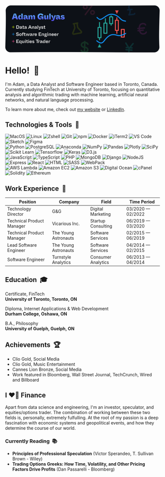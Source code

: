 [![](images/github-card@2x.png)](https://adamgulyas.com)

# Hello! &nbsp;:wave:

I'm Adam, a Data Analyst and Software Engineer based in Toronto, Canada. Currently studying FinTech at University of Toronto, focusing on quantitative analysis and algorithmic trading with machine learning, artificial neural networks, and natural language processing.

To learn more about me, check out [my website](https://adamgulyas.com) or [LinkedIn](https://linkedin.com/in/adamgulyas).

## Technologies & Tools &nbsp;:toolbox:

![MacOS](https://img.shields.io/badge/-MacOS-0D1117?style=flat-square&logo=apple)
![Linux](https://img.shields.io/badge/-Linux-0D1117?style=flat-square&logo=linux)
![Zshell](https://img.shields.io/badge/-Bash-0D1117?style=flat-square&logo=gnu-bash)
![Git](https://img.shields.io/badge/-Git-0D1117?style=flat-square&logo=git)
![npm](https://img.shields.io/badge/-npm-0D1117?style=flat-square&logo=npm)
![Docker](https://img.shields.io/badge/-Docker-0D1117?style=flat-square&logo=docker)
![iTerm2](https://img.shields.io/badge/-iTerm2-0D1117?style=flat-square&logo=iterm2)
![VS Code](https://img.shields.io/badge/-VSCode-0D1117?style=flat-square&logo=visualstudiocode)
![Sketch](https://img.shields.io/badge/-Sketch-0D1117?style=flat-square&logo=sketch)
![Figma](https://img.shields.io/badge/-Figma-0D1117?style=flat-square&logo=figma)\
![Python](https://img.shields.io/badge/-Python-0D1117?style=flat-square&logo=python)
![PostgreSQL](https://img.shields.io/badge/-PostgreSQL-0D1117?style=flat-square&logo=postgresql)
![Anaconda](https://img.shields.io/badge/-Anaconda-0D1117?style=flat-square&logo=anaconda)
![NumPy](https://img.shields.io/badge/-NumPy-0D1117?style=flat-square&logo=numpy)
![Pandas](https://img.shields.io/badge/-Pandas-0D1117?style=flat-square&logo=pandas)
![Plotly](https://img.shields.io/badge/-Plotly-0D1117?style=flat-square&logo=plotly)
![SciPy](https://img.shields.io/badge/-SciPy-0D1117?style=flat-square&logo=scipy)
![Scikit Learn](https://img.shields.io/badge/-Scikit_Learn-0D1117?style=flat-square&logo=scikitlearn)
![Tensorflow](https://img.shields.io/badge/-Tensorflow-0D1117?style=flat-square&logo=tensorflow)
![Keras](https://img.shields.io/badge/-Keras-0D1117?style=flat-square&logo=keras)
![D3.js](https://img.shields.io/badge/-D3.js-0D1117?style=flat-square&logo=d3dotjs)\
![JavaScript](https://img.shields.io/badge/-JavaScript-0D1117?style=flat-square&logo=javascript)
![TypeScript](https://img.shields.io/badge/-TypeScript-0D1117?style=flat-square&logo=typescript)
![PHP](https://img.shields.io/badge/-PHP-0D1117?style=flat-square&logo=php)
![MongoDB](https://img.shields.io/badge/-MongoDB-0D1117?style=flat-square&logo=mongodb)
![Django](https://img.shields.io/badge/-Django-0D1117?style=flat-square&logo=django)
![NodeJS](https://img.shields.io/badge/-NodeJS-0D1117?style=flat-square&logo=nodedotjs)
![Express](https://img.shields.io/badge/-Express-0D1117?style=flat-square&logo=express)
![React](https://img.shields.io/badge/-React-0D1117?style=flat-square&logo=React)
![HTML](https://img.shields.io/badge/-HTML-0D1117?style=flat-square&logo=html5)
![SASS](https://img.shields.io/badge/-SASS-0D1117?style=flat-square&logo=sass)
![WebPack](https://img.shields.io/badge/-WebPack-0D1117?style=flat-square&logo=webpack)\
![AWS Lambda](https://img.shields.io/badge/-AWS_Lambda-0D1117?style=flat-square&logo=aws-lambda)
![Amazon EC2](https://img.shields.io/badge/-Amazon_EC2-0D1117?style=flat-square&logo=amazonec2)
![Amazon S3](https://img.shields.io/badge/-Amazon_S3-0D1117?style=flat-square&logo=amazons3)
![Digital Ocean](https://img.shields.io/badge/-Digital_Ocean-0D1117?style=flat-square&logo=digitalocean)
![cPanel](https://img.shields.io/badge/-cPanel-0D1117?style=flat-square&logo=cpanel)\
![Solidity](https://img.shields.io/badge/-Solidity-0D1117?style=flat-square&logo=solidity)
![Ethereum](https://img.shields.io/badge/-Ethereum-0D1117?style=flat-square&logo=ethereum)

## Work Experience &nbsp;:necktie:

| Position                    | Company               | Field                           | Time Period          |
| --------------------------- | --------------------- | ------------------------------- | -------------------- |
| Technology Director         | G&G                   | Digital Marketing               | 03/2020 — 02/2022    |
| Technical Product Manager   | Vicarious Inc.        | Startup Consulting              | 06/2019 — 03/2020    |
| Technical Product Manager   | The Young Astronauts  | Software Services               | 02/2015 — 06/2019    |
| Lead Software Engineer      | The Young Astronauts  | Software Services               | 04/2014 — 02/2015    |
| Software Engineer           | Turnstyle Analytics   | Consumer Analytics              | 06/2013 — 04/2014    |

## Education &nbsp;:mortar_board:

Certificate, FinTech\
**University of Toronto, Toronto, ON**

Diploma, Internet Applications & Web Development\
**Durham College, Oshawa, ON**

B.A., Philosophy\
**University of Guelph, Guelph, ON**

## Achievements &nbsp;:trophy:

- Clio Gold, Social Media
- Clio Gold, Music Entertainment
- Cannes Lion Bronze, Social Media
- Work featured in Bloomberg, Wall Street Journal, TechCrunch, Wired and Billboard

## I :heart_on_fire: Finance

Apart from data science and engineering, I'm an investor, speculator, and equities/options trader. The combination of working between these two fields is, personally, extremely fulfulling. At the root of my passion is a deep fascination with economic systems and geopolitical events, and how they determine the course of our world.

### Currently Reading &nbsp;:books:

- **Principles of Professional Speculation** (Victor Sperandeo, T. Sullivan Brown - Wiley)
- **Trading Options Greeks: How Time, Volatility, and Other Pricing Factors Drive Profits** (Dan Passarelli - Bloomberg)
